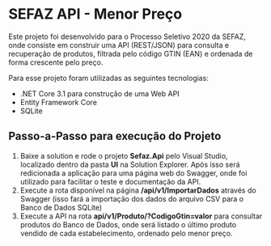 # SEFAZ API - Menor Preço
Este projeto foi desenvolvido para o Processo Seletivo 2020 da SEFAZ, onde consiste em construir uma API (REST/JSON) para consulta e recuperação de produtos, filtrada pelo código GTIN (EAN) e ordenada de forma crescente pelo preço.

Para esse projeto foram utilizadas as seguintes tecnologias:
- .NET Core 3.1 para construção de uma Web API
- Entity Framework Core
- SQLite

## Passo-a-Passo para execução do Projeto
1. Baixe a solution e rode o projeto **Sefaz.Api** pelo Visual Studio, localizado dentro da pasta **UI** na Solution Explorer. Após isso será redicionada a aplicação para uma página web do Swagger, onde foi utilizado para facilitar o teste e documentação da API.
2. Execute a rota disponível na página **/api/v1/ImportarDados**  através do Swagger (isso fará a importação dos dados do arquivo CSV para o Banco de Dados SQLite)
3. Execute a API na rota **api/v1/Produto/?CodigoGtin=valor** para consultar produtos do Banco de Dados, onde será listado o último produto vendido de cada estabelecimento, ordenado pelo menor preço.


